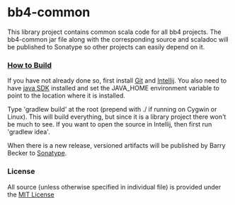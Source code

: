 # bb4-common
This library project contains common scala code for all bb4 projects.
The bb4-common jar file along with the corresponding source and scaladoc will be published to Sonatype so other projects can easily depend on it.

### [How to Build](https://github.com/barrybecker4/bb4-common/wiki/Building-bb4-Projects)
If you have not already done so, first install [Git](http://git-scm.com/) and [Intellij](http://www.jetbrains.com/idea/).
You also need to have [java SDK](http://www.oracle.com/technetwork/java/javase/downloads/index.html) installed and set the JAVA_HOME environment variable to point to the location where it is installed.

Type 'gradlew build' at the root (prepend with ./ if running on Cygwin or Linux). This will build everything, but since it is a library project there won't be much to see. If you want to open the source in Intellij, then first run 'gradlew idea'.

When there is a new release, versioned artifacts will be published by Barry Becker to [Sonatype](https://oss.sonatype.org).

### License
All source (unless otherwise specified in individual file) is provided under the [MIT License](http://www.opensource.org/licenses/MIT)
